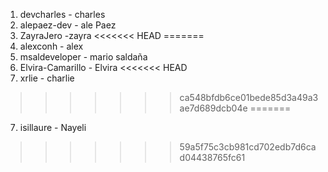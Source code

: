 1. devcharles - charles
2. alepaez-dev - ale Paez
3. ZayraJero -zayra
<<<<<<< HEAD
=======
4. alexconh - alex
5. msaldeveloper - mario saldaña
6. Elvira-Camarillo - Elvira
<<<<<<< HEAD
7. xrlie - charlie
>>>>>>> ca548bfdb6ce01bede85d3a49a3ae7d689dcb04e
=======
7. isillaure - Nayeli
>>>>>>> 59a5f75c3cb981cd702edb7d6cad04438765fc61

